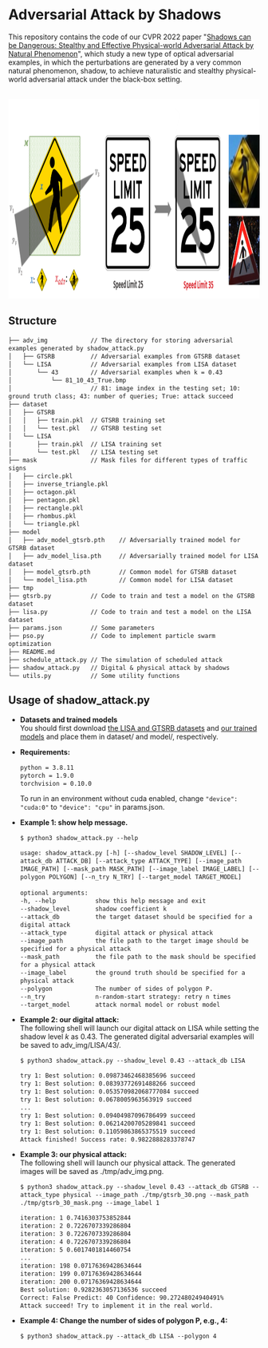 # Adversarial Attack by Shadows

This repository contains the code of our CVPR 2022 paper "[Shadows can be Dangerous: Stealthy and Effective Physical-world Adversarial Attack by Natural Phenomenon](https://arxiv.org/abs/2203.03818)", which study a new type of optical adversarial examples, in which the perturbations are generated by a very common natural phenomenon, shadow, to achieve naturalistic and stealthy physical-world adversarial attack under the black-box setting.  

<br/>
<img src="./tmp/digitalexample.png" height = "400" alt="digital_example" align=center/>

## Structure

```text
├── adv_img            // The directory for storing adversarial examples generated by shadow_attack.py
│   ├── GTSRB          // Adversarial examples from GTSRB dataset
│   └── LISA           // Adversarial examples from LISA dataset
│       └── 43         // Adversarial examples when k = 0.43
│           └── 81_10_43_True.bmp
│                      // 81: image index in the testing set; 10: ground truth class; 43: number of queries; True: attack succeed
├── dataset            
│   ├── GTSRB  
│   │   ├── train.pkl  // GTSRB training set  
│   │   └── test.pkl   // GTSRB testing set
│   └── LISA
|       ├── train.pkl  // LISA training set
│       └── test.pkl   // LISA testing set
├── mask               // Mask files for different types of traffic signs
│   ├── circle.pkl
│   ├── inverse_triangle.pkl
│   ├── octagon.pkl
│   ├── pentagon.pkl
│   ├── rectangle.pkl
│   ├── rhombus.pkl
│   └── triangle.pkl
├── model        
│   ├── adv_model_gtsrb.pth    // Adversarially trained model for GTSRB dataset
│   ├── adv_model_lisa.pth     // Adversarially trained model for LISA dataset
│   ├── model_gtsrb.pth        // Common model for GTSRB dataset
│   └── model_lisa.pth         // Common model for LISA dataset
├── tmp
├── gtsrb.py           // Code to train and test a model on the GTSRB dataset
├── lisa.py            // Code to train and test a model on the LISA dataset
├── params.json        // Some parameters
├── pso.py             // Code to implement particle swarm optimization
├── README.md
├── schedule_attack.py // The simulation of scheduled attack
├── shadow_attack.py   // Digital & physical attack by shadows
└── utils.py           // Some utility functions
```

## Usage of shadow_attack.py

 - **Datasets and trained models**  
   You should first download [the LISA and GTSRB datasets](https://drive.google.com/file/d/1Du8egeUG6XgAVf-h9IcxRz5gZvs7_Ldq/view?usp=sharing) and [our trained models](https://drive.google.com/file/d/1C0k77EeZrByBUdv36IxS9PiLUvZXRr24/view?usp=sharing) and place them in dataset/ and model/, respectively.  

 - **Requirements:**  
   ```text
   python = 3.8.11
   pytorch = 1.9.0
   torchvision = 0.10.0
   ```
   To run in an environment without cuda enabled, change `"device": "cuda:0"` to `"device": "cpu"` in params.json.


 - **Example 1: show help message.**
   ```shell
   $ python3 shadow_attack.py --help
   ```
   ```text
   usage: shadow_attack.py [-h] [--shadow_level SHADOW_LEVEL] [--attack_db ATTACK_DB] [--attack_type ATTACK_TYPE] [--image_path IMAGE_PATH] [--mask_path MASK_PATH] [--image_label IMAGE_LABEL] [--polygon POLYGON] [--n_try N_TRY] [--target_model TARGET_MODEL]

   optional arguments:
   -h, --help           show this help message and exit
   --shadow_level       shadow coefficient k
   --attack_db          the target dataset should be specified for a digital attack
   --attack_type        digital attack or physical attack
   --image_path         the file path to the target image should be specified for a physical attack
   --mask_path          the file path to the mask should be specified for a physical attack
   --image_label        the ground truth should be specified for a physical attack
   --polygon            The number of sides of polygon P.
   --n_try              n-random-start strategy: retry n times
   --target_model       attack normal model or robust model
   ```
   
 - **Example 2: our digital attack:**  
  The following shell will launch our digital attack on LISA while setting the shadow level $k$ as 0.43. The generated digital adversarial examples will be saved to adv_img/LISA/43/.
   ```shell
   $ python3 shadow_attack.py --shadow_level 0.43 --attack_db LISA
   ```
   ```text
   try 1: Best solution: 0.09873462468385696 succeed
   try 1: Best solution: 0.08393772691488266 succeed
   try 1: Best solution: 0.053570982068777084 succeed
   try 1: Best solution: 0.0678005963563919 succeed
   ...
   try 1: Best solution: 0.09404987096786499 succeed
   try 1: Best solution: 0.06214200705289841 succeed
   try 1: Best solution: 0.11059863865375519 succeed
   Attack finished! Success rate: 0.9822888283378747
   ```
 
 - **Example 3: our physical attack:**  
   The following shell will launch our physical attack. The generated images will be saved as ./tmp/adv_img.png.
   ```shell
   $ python3 shadow_attack.py --shadow_level 0.43 --attack_db GTSRB --attack_type physical --image_path ./tmp/gtsrb_30.png --mask_path ./tmp/gtsrb_30_mask.png --image_label 1 
   ```
   ```text
   iteration: 1 0.7416303753852844
   iteration: 2 0.7226707339286804
   iteration: 3 0.7226707339286804
   iteration: 4 0.7226707339286804
   iteration: 5 0.6017401814460754
   ...
   iteration: 198 0.07176369428634644
   iteration: 199 0.07176369428634644
   iteration: 200 0.07176369428634644
   Best solution: 0.9282363057136536 succeed
   Correct: False Predict: 40 Confidence: 90.27248024940491%
   Attack succeed! Try to implement it in the real world.
   ```
 
 - **Example 4: Change the number of sides of polygon P, e.g., 4:**
   ```shell
   $ python3 shadow_attack.py --attack_db LISA --polygon 4
   ```